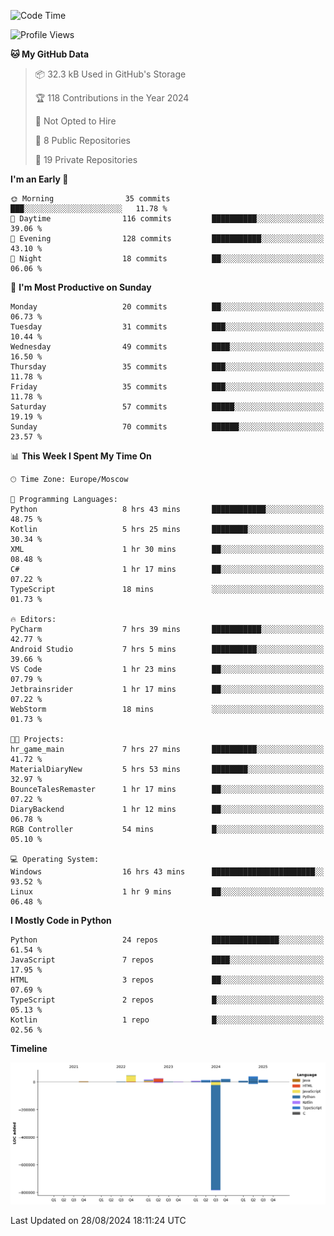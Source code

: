 <!--START_SECTION:waka-->
![Code Time](http://img.shields.io/badge/Code%20Time-487%20hrs%201%20min-blue)

![Profile Views](http://img.shields.io/badge/Profile%20Views-1-blue)

**🐱 My GitHub Data** 

> 📦 32.3 kB Used in GitHub's Storage 
 > 
> 🏆 118 Contributions in the Year 2024
 > 
> 🚫 Not Opted to Hire
 > 
> 📜 8 Public Repositories 
 > 
> 🔑 19 Private Repositories 
 > 
**I'm an Early 🐤** 

```text
🌞 Morning                35 commits          ███░░░░░░░░░░░░░░░░░░░░░░   11.78 % 
🌆 Daytime                116 commits         ██████████░░░░░░░░░░░░░░░   39.06 % 
🌃 Evening                128 commits         ███████████░░░░░░░░░░░░░░   43.10 % 
🌙 Night                  18 commits          ██░░░░░░░░░░░░░░░░░░░░░░░   06.06 % 
```
📅 **I'm Most Productive on Sunday** 

```text
Monday                   20 commits          ██░░░░░░░░░░░░░░░░░░░░░░░   06.73 % 
Tuesday                  31 commits          ███░░░░░░░░░░░░░░░░░░░░░░   10.44 % 
Wednesday                49 commits          ████░░░░░░░░░░░░░░░░░░░░░   16.50 % 
Thursday                 35 commits          ███░░░░░░░░░░░░░░░░░░░░░░   11.78 % 
Friday                   35 commits          ███░░░░░░░░░░░░░░░░░░░░░░   11.78 % 
Saturday                 57 commits          █████░░░░░░░░░░░░░░░░░░░░   19.19 % 
Sunday                   70 commits          ██████░░░░░░░░░░░░░░░░░░░   23.57 % 
```


📊 **This Week I Spent My Time On** 

```text
🕑︎ Time Zone: Europe/Moscow

💬 Programming Languages: 
Python                   8 hrs 43 mins       ████████████░░░░░░░░░░░░░   48.75 % 
Kotlin                   5 hrs 25 mins       ████████░░░░░░░░░░░░░░░░░   30.34 % 
XML                      1 hr 30 mins        ██░░░░░░░░░░░░░░░░░░░░░░░   08.48 % 
C#                       1 hr 17 mins        ██░░░░░░░░░░░░░░░░░░░░░░░   07.22 % 
TypeScript               18 mins             ░░░░░░░░░░░░░░░░░░░░░░░░░   01.73 % 

🔥 Editors: 
PyCharm                  7 hrs 39 mins       ███████████░░░░░░░░░░░░░░   42.77 % 
Android Studio           7 hrs 5 mins        ██████████░░░░░░░░░░░░░░░   39.66 % 
VS Code                  1 hr 23 mins        ██░░░░░░░░░░░░░░░░░░░░░░░   07.79 % 
Jetbrainsrider           1 hr 17 mins        ██░░░░░░░░░░░░░░░░░░░░░░░   07.22 % 
WebStorm                 18 mins             ░░░░░░░░░░░░░░░░░░░░░░░░░   01.73 % 

🐱‍💻 Projects: 
hr_game_main             7 hrs 27 mins       ██████████░░░░░░░░░░░░░░░   41.72 % 
MaterialDiaryNew         5 hrs 53 mins       ████████░░░░░░░░░░░░░░░░░   32.97 % 
BounceTalesRemaster      1 hr 17 mins        ██░░░░░░░░░░░░░░░░░░░░░░░   07.22 % 
DiaryBackend             1 hr 12 mins        ██░░░░░░░░░░░░░░░░░░░░░░░   06.78 % 
RGB Controller           54 mins             █░░░░░░░░░░░░░░░░░░░░░░░░   05.10 % 

💻 Operating System: 
Windows                  16 hrs 43 mins      ███████████████████████░░   93.52 % 
Linux                    1 hr 9 mins         ██░░░░░░░░░░░░░░░░░░░░░░░   06.48 % 
```

**I Mostly Code in Python** 

```text
Python                   24 repos            ███████████████░░░░░░░░░░   61.54 % 
JavaScript               7 repos             ████░░░░░░░░░░░░░░░░░░░░░   17.95 % 
HTML                     3 repos             ██░░░░░░░░░░░░░░░░░░░░░░░   07.69 % 
TypeScript               2 repos             █░░░░░░░░░░░░░░░░░░░░░░░░   05.13 % 
Kotlin                   1 repo              █░░░░░░░░░░░░░░░░░░░░░░░░   02.56 % 
```



**Timeline**

![Lines of Code chart](https://raw.githubusercontent.com/adlemx/adlemx/main/assets/bar_graph.png)


 Last Updated on 28/08/2024 18:11:24 UTC
<!--END_SECTION:waka-->
